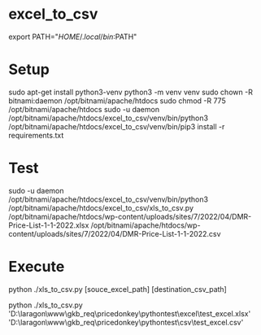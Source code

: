 # excel_to_csv

export PATH="$HOME/.local/bin:$PATH"

# Setup

sudo apt-get install python3-venv
python3 -m venv venv
sudo chown -R bitnami:daemon /opt/bitnami/apache/htdocs
sudo chmod -R 775 /opt/bitnami/apache/htdocs
sudo -u daemon /opt/bitnami/apache/htdocs/excel_to_csv/venv/bin/python3 /opt/bitnami/apache/htdocs/excel_to_csv/venv/bin/pip3 install -r requirements.txt

# Test

sudo -u daemon /opt/bitnami/apache/htdocs/excel_to_csv/venv/bin/python3 /opt/bitnami/apache/htdocs/excel_to_csv/xls_to_csv.py /opt/bitnami/apache/htdocs/wp-content/uploads/sites/7/2022/04/DMR-Price-List-1-1-2022.xlsx /opt/bitnami/apache/htdocs/wp-content/uploads/sites/7/2022/04/DMR-Price-List-1-1-2022.csv

# Execute

python ./xls_to_csv.py [souce_excel_path] [destination_csv_path]

python ./xls_to_csv.py 'D:\laragon\www\gkb_req\pricedonkey\pythontest\excel\test_excel.xlsx' 'D:\laragon\www\gkb_req\pricedonkey\pythontest\csv\test_excel.csv'
